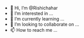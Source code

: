 - 👋 Hi, I’m @Rishichahar
- 👀 I’m interested in ...
- 🌱 I’m currently learning ...
- 💞️ I’m looking to collaborate on ...
- 📫 How to reach me ...

<!---
Rishichahar/Rishichahar is a ✨ special ✨ repository because its `README.md` (this file) appears on your GitHub profile.
You can click the Preview link to take a look at your changes.
--->
